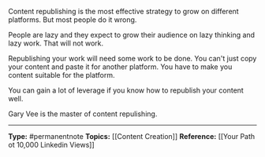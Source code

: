 Content republishing is the most effective strategy to grow on different platforms. But most people do it wrong. 

People are lazy and they expect to grow their audience on lazy thinking and lazy work. That will not work. 

Republishing your work will need some work to be done. You can't just copy your content and paste it for another platform. You have to make you content suitable for the platform. 

You can gain a lot of leverage if you know how to republish your content well. 

Gary Vee is the master of content repulishing.


----
**Type:** #permanentnote 
**Topics:** [[Content Creation]]
**Reference:** [[Your Path ot 10,000 Linkedin Views]]

